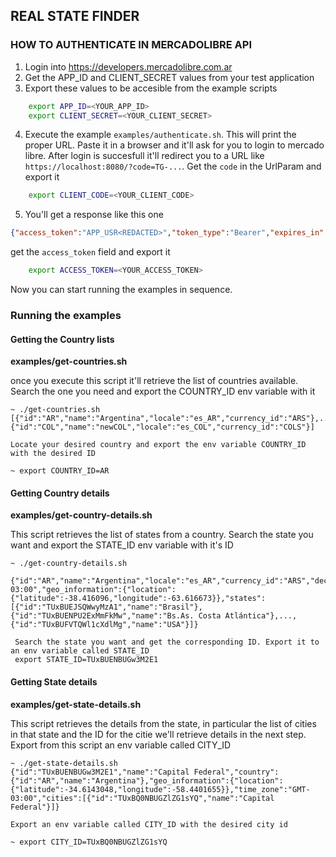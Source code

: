 ## REAL STATE FINDER
### HOW TO AUTHENTICATE IN MERCADOLIBRE API

1. Login into https://developers.mercadolibre.com.ar
2. Get the APP_ID and CLIENT_SECRET values from your test application
3. Export these values to be accesible from the example scripts
```BASH
    export APP_ID=<YOUR_APP_ID>
    export CLIENT_SECRET=<YOUR_CLIENT_SECRET>
```
4. Execute the example `examples/authenticate.sh`. This will print the proper URL. Paste it in a browser and it'll ask for you to login to mercado libre. After login is succesfull it'll redirect you to a URL like `https://localhost:8080/?code=TG-...`. Get the `code` in the UrlParam and export it
```BASH
    export CLIENT_CODE=<YOUR_CLIENT_CODE>
``` 
5. You'll get a response like this one
```JSON
{"access_token":"APP_USR<REDACTED>","token_type":"Bearer","expires_in":21600,"scope":"offline_access read","user_id":45305128,"refresh_token":"TG-<REDACTED>"}
```
get the `access_token` field and export it
```BASH
    export ACCESS_TOKEN=<YOUR_ACCESS_TOKEN>
```

Now you can start running the examples in sequence.

### Running the examples
#### Getting the Country lists
**examples/get-countries.sh**

once you execute this script it'll retrieve the list of countries available. Search the one you need and export the COUNTRY_ID env variable with it

```SH
~ ./get-countries.sh
[{"id":"AR","name":"Argentina","locale":"es_AR","currency_id":"ARS"},...,{"id":"COL","name":"newCOL","locale":"es_COL","currency_id":"COLS"}]

Locate your desired country and export the env variable COUNTRY_ID with the desired ID

~ export COUNTRY_ID=AR
```

#### Getting Country details
**examples/get-country-details.sh**

This script retrieves the list of states from a country. Search the state you want and export the STATE_ID env variable with it's ID

```SH
~ ./get-country-details.sh

{"id":"AR","name":"Argentina","locale":"es_AR","currency_id":"ARS","decimal_separator":",","thousands_separator":".","time_zone":"GMT-03:00","geo_information":{"location":{"latitude":-38.416096,"longitude":-63.616673}},"states":[{"id":"TUxBUEJSQWwyMzA1","name":"Brasil"},{"id":"TUxBUENPU2ExMmFkMw","name":"Bs.As. Costa Atlántica"},...,{"id":"TUxBUFVTQWl1cXdlMg","name":"USA"}]}

 Search the state you want and get the corresponding ID. Export it to an env variable called STATE_ID
 export STATE_ID=TUxBUENBUGw3M2E1
```

#### Getting State details
**examples/get-state-details.sh**


This script retrieves the details from the state, in particular the list of cities in that state and the ID for the citie we'll retrieve details in the next step. Export from this script an env variable called CITY_ID

```SH
~ ./get-state-details.sh
{"id":"TUxBUENBUGw3M2E1","name":"Capital Federal","country":{"id":"AR","name":"Argentina"},"geo_information":{"location":{"latitude":-34.6143048,"longitude":-58.4401655}},"time_zone":"GMT-03:00","cities":[{"id":"TUxBQ0NBUGZlZG1sYQ","name":"Capital Federal"}]}

Export an env variable called CITY_ID with the desired city id

~ export CITY_ID=TUxBQ0NBUGZlZG1sYQ
```

